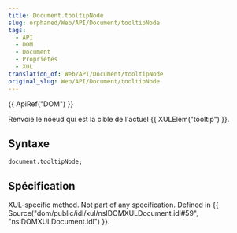 ```yaml
---
title: Document.tooltipNode
slug: orphaned/Web/API/Document/tooltipNode
tags:
  - API
  - DOM
  - Document
  - Propriétés
  - XUL
translation_of: Web/API/Document/tooltipNode
original_slug: Web/API/Document/tooltipNode
---
```

{{ ApiRef("DOM") }}

Renvoie le noeud qui est la cible de l'actuel {{ XULElem("tooltip") }}.

## Syntaxe

    document.tooltipNode;

## Spécification

XUL-specific method. Not part of any specification. Defined in {{ Source("dom/public/idl/xul/nsIDOMXULDocument.idl#59", "nsIDOMXULDocument.idl") }}.
